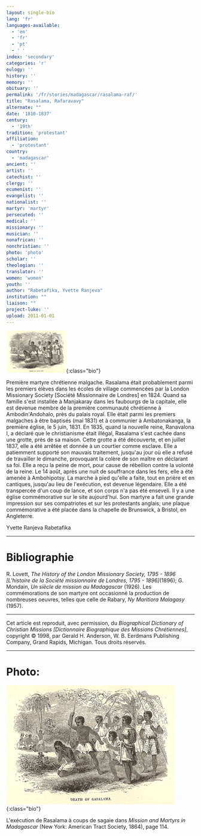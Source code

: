 ```yaml
---
layout: single-bio
lang: 'fr'
languages-available:
  - 'en'
  - 'fr'
  - 'pt'
  - ' '
index: 'secondary'
categories: 'r'
eulogy: ''
history: ''
memory: ''
obituary: ''
permalink: '/fr/stories/madagascar/rasalama-raf/'
title: "Rasalama, Rafaravavy"
alternate: ""
date: '1810-1837'
century:
  - '19th'
tradition: 'protestant'
affiliation:
  - 'protestant'
country:
  - 'madagascar'
ancient: ''
artist: ''
catechist: ''
clergy: ''
ecumenist: ''
evangelist: ''
nationalist: ''
martyr: 'martyr'
persecuted: ''
medical: ''
missionary: ''
musician: ''
nonafrican: ''
nonchristian: ''
photo: 'photo'
scholar: ''
theologian: ''
translator: ''
women: 'women'
youth: ''
author: "Rabetafika, Yvette Ranjeva"
institution: ""
liaison: ""
project-luke: ''
upload: 2011-01-01
---
```


![mort de Rasalama](/images/bio-pics/madagascar/rasalama-raf/mortdeRasalama-small.jpg){:class="bio"}

Première martyre chrétienne malgache. Rasalama était probablement parmi les premiers élèves dans les écoles de village commencées par la London Missionary Society [Société Missionnaire de Londres] en 1824. Quand sa famille s'est installée à Manjakaray dans les faubourgs de la capitale, elle est devenue membre de la première communauté chrétienne à Ambodin'Andohalo, près du palais royal. Elle était parmi les premiers malgaches à être baptisés (mai 1831) et à communier à Ambatonakanga, la première église, le 5 juin, 1831. En 1835, quand la nouvelle reine, Ranavalona I, a déclaré que le christianisme était illégal, Rasalama s'est cachée dans une grotte, près de sa maison. Cette grotte a été découverte, et en juillet 1837, elle a été arrêtée et donnée à un courtier comme esclave. Elle a patiemment supporté son mauvais traitement, jusqu'au jour où elle a refusé de travailler le dimanche, provoquant la colère de son maître en déclarant sa foi. Elle a reçu la peine de mort, pour cause de rébellion contre la volonté de la reine. Le 14 août, après une nuit de souffrance dans les fers, elle a été amenée à Ambohipotsy. La marche à pied qu'elle a faite, tout en prière et en cantiques, jusqu'au lieu de l'exécution, est devenue légendaire. Elle a été transpercée d'un coup de lance, et son corps n'a pas été enseveli. Il y a une église commémorative sur le site aujourd'hui. Son martyre a fait une grande impression sur ses compatriotes et sur les protestants anglais; une plaque commémorative a été placée dans la chapelle de Brunswick, à Bristol, en Angleterre.

Yvette Ranjeva Rabetafika

---

# Bibliographie

R. Lovett, *The History of the London Missionary Society, 1795 - 1896 [L'histoire de la Société missionnaire de Londres, 1795 - 1896]*(1896); G. Mondain, *Un siècle de mission au Madagascar* (1926). Les commémorations de son martyre ont occasionné la production de nombreuses oeuvres, telles que celle de Rabary, *Ny Maritiora Malagasy* (1957).


---

Cet article est reproduit, avec permission, du  *Biographical Dictionary of Christian Missions [Dictionnaire Biographique des Missions Chrétiennes]*, copyright © 1998, par Gerald H. Anderson, W. B. Eerdmans Publishing Company, Grand Rapids, Michigan. Tous droits réservés.

---

# Photo:

![mort de Rasalama](/images/bio-pics/madagascar/rasalama-raf/mortdeRasalama.jpg){:class="bio"}

L'exécution de Rasalama à coups de sagaie dans *Mission and Martyrs in Madagascar* (New York: American Tract Society, 1864), page 114.
